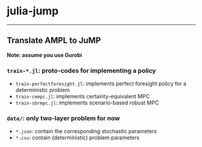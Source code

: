 # julia-jump
---

## Translate AMPL to JuMP
**Note: assume you use Gurobi**

### `train-*.jl`: proto-codes for implementing a policy
* `train-perfectforesight.jl`: implements perfect foresight policy for a deterministic problem
* `train-cempc.jl`: implements certainty-equivalent MPC
* `train-sbrmpc.jl`: implements scenario-based robust MPC

### `data/`: only two-layer problem for now
* `*.json`: contain the corresponding stochastic parameters
* `*.csv`: contain (deterministic) problem parameters
